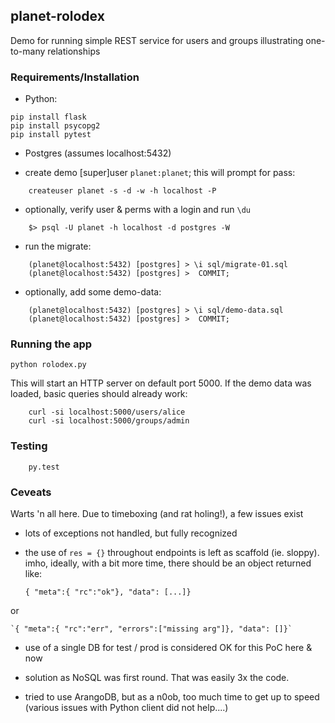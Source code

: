 
## planet-rolodex

Demo for running simple REST service for users and groups
illustrating one-to-many relationships

### Requirements/Installation

* Python:

```
pip install flask
pip install psycopg2
pip install pytest
```

* Postgres (assumes localhost:5432)

 - create demo [super]user `planet:planet`; this will prompt for pass:

```
    createuser planet -s -d -w -h localhost -P
```

 - optionally, verify user & perms with a login and run `\du`

```
    $> psql -U planet -h localhost -d postgres -W
```

 - run the migrate:
```
    (planet@localhost:5432) [postgres] > \i sql/migrate-01.sql
    (planet@localhost:5432) [postgres] >  COMMIT;
```

 - optionally, add some demo-data:

```
    (planet@localhost:5432) [postgres] > \i sql/demo-data.sql
    (planet@localhost:5432) [postgres] >  COMMIT;
```

### Running the app

```
python rolodex.py
```

This will start an HTTP server on default port 5000.
If the demo data was loaded, basic queries should already work:

```
    curl -si localhost:5000/users/alice
    curl -si localhost:5000/groups/admin
```


### Testing

```
    py.test
```

### Ceveats

Warts 'n all here.  Due to timeboxing (and rat holing!), a few issues exist

* lots of exceptions not handled, but fully recognized

* the use of `res = {}` throughout endpoints is left as scaffold (ie. sloppy).
  imho, ideally, with a bit more time, there should be an object returned like:

    `{ "meta":{ "rc":"ok"}, "data": [...]}`

 or

    `{ "meta":{ "rc":"err", "errors":["missing arg"]}, "data": []}`

* use of a single DB for test / prod is considered OK for this PoC here & now

* solution as NoSQL was first round.  That was easily 3x the code.

* tried to use ArangoDB, but as a n0ob, too much time to get up to speed 
  (various issues with Python client did not help....)


